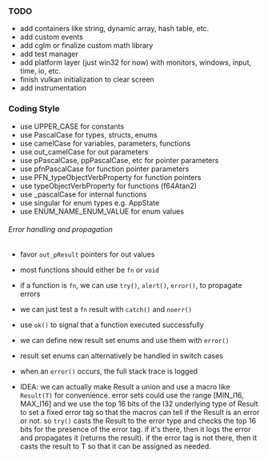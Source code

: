 ### TODO

- add containers like string, dynamic array, hash table, etc.
- add custom events
- add cglm or finalize custom math library
- add test manager
- add platform layer (just win32 for now) with monitors, windows, input, time, io, etc.
- finish vulkan initialization to clear screen
- add instrumentation

### Coding Style

- use UPPER_CASE for constants
- use PascalCase for types, structs, enums
- use camelCase for variables, parameters, functions
- use out_camelCase for out parameters
- use pPascalCase, ppPascalCase, etc for pointer parameters
- use pfnPascalCase for function pointer parameters
- use PFN_typeObjectVerbProperty for function pointers
- use typeObjectVerbProperty for functions (f64Atan2)
- use \_pascalCase for internal functions
- use singular for enum types e.g. AppState
- use ENUM_NAME_ENUM_VALUE for enum values

###### Error handling and propagation

- favor `out_pResult` pointers for out values
- most functions should either be `fn` or `void`
- if a function is `fn`, we can use `try()`, `alert()`, `error()`, to propagate errors
- we can just test a `fn` result with `catch()` and `noerr()`
- use `ok()` to signal that a function executed successfully
- we can define new result set enums and use them with `error()`
- result set enums can alternatively be handled in switch cases
- when an `error()` occurs, the full stack trace is logged

- IDEA: we can actually make Result a union and use a macro like `Result(T)` for convenience.
  error sets could use the range [MIN_I16, MAX_I16] and we use the top 16 bits
  of the I32 underlying type of Result to set a fixed error tag so that the macros can
  tell if the Result is an error or not.
  so `try()` casts the Result to the error type and checks the top 16 bits for the presence of the
  error tag. if it's there, then it logs the error and propagates it (returns the result).
  if the error tag is not there, then it casts the result to T so that it can be assigned as needed.
